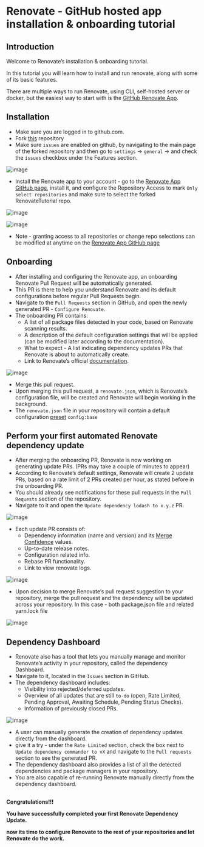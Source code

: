 # Renovate - GitHub hosted app installation & onboarding tutorial

## Introduction

Welcome to Renovate’s installation & onboarding tutorial.

In this tutorial you will learn how to install and run renovate, along with some of its basic features.

There are multiple ways to run Renovate, using CLI, self-hosted server or docker, but the easiest way to start with is the [GitHub Renovate App](https://github.com/apps/renovate).

## Installation

- Make sure you are logged in to github.com.
- Fork [this](https://github.com/PhilipAbed/RenovateTutorial) repository
- Make sure `issues` are enabled on github, by navigating to the main page of the forked repository and then go to `settings` -> `general` -> and check the `issues` checkbox under the Features section.

![image](https://user-images.githubusercontent.com/42116482/174042096-712ea55c-1b72-48ac-ae29-548ad23f2fd2.png)

- Install the Renovate app to your account - go to the [Renovate App GitHub page](https://github.com/apps/renovate), install it, and configure the Repository Access to mark `Only select repositories` and make sure to select the forked RenovateTutorial repo.

![image](https://user-images.githubusercontent.com/42116482/174042280-f4f1212f-19f1-4f97-b747-b1705a8de16f.png)

![image](https://user-images.githubusercontent.com/42116482/173985535-44ccc750-50aa-452b-b9dc-4fafb65bfc75.png)

- Note - granting access to all repositories or change repo selections can be modified at anytime on the [Renovate App GitHub page](https://github.com/apps/renovate)

## Onboarding

- After installing and configuring the Renovate app, an onboarding Renovate Pull Request will be automatically generated. 
- This PR is there to help you understand Renovate and its default configurations before regular Pull Requests begin.
- Navigate to the `Pull Requests` section in GitHub, and open the newly generated PR - `Configure Renovate`.
- The onboarding PR contains: 
  - A list of all package files detected in your code, based on Renovate scanning results.
  - A description of the default configuration settings that will be applied (can be modified later according to the documentation).
  - What to expect - A list indicating dependency updates PRs that Renovate is about to automatically create.
  - Link to Renovate’s official [documentation](https://docs.renovatebot.com/).
 
![image](https://user-images.githubusercontent.com/42116482/174041401-6c6bd26e-48ac-4b97-9522-a5097bd1ad3d.png)

- Merge this pull request. 
- Upon merging this pull request, a `renovate.json`, which is Renovate’s configuration file, will be created and Renovate will begin working in the background.
- The `renovate.json` file in your repository will contain a default configuration [preset](https://docs.renovatebot.com/key-concepts/presets/) `config:base`

## Perform your first automated Renovate dependency update

- After merging the onboarding PR, Renovate is now working on generating update PRs. (PRs may take a couple of minutes to appear)
- According to Renovate’s default settings, Renovate will create 2 update PRs, based on a rate limit of 2 PRs created per hour, as stated before in the onboarding PR.
- You should already see notifications for these pull requests in the `Pull Requests` section of the repository.
- Navigate to it and open the `Update dependency lodash to x.y.z` PR.

![image](https://user-images.githubusercontent.com/42116482/173993509-be38f63d-4dab-4760-9f5d-cee93f6b0fb5.png)

- Each update PR consists of:
  - Dependency information (name and version) and its [Merge Confidence](https://docs.renovatebot.com/merge-confidence/) values.
  - Up-to-date release notes.
  - Configuration related info.
  - Rebase PR functionality.
  - Link to view renovate logs.
  
![image](https://user-images.githubusercontent.com/42116482/173989747-a9ff5a27-ecfc-42eb-a666-4a98d0434821.png)

- Upon decision to merge Renovate’s pull request suggestion to your repository, merge the pull request and the dependency will be updated across your repository. 
In this case - both package.json file and related yarn.lock file

![image](https://user-images.githubusercontent.com/42116482/174041127-5f7c3e3d-0722-4858-af67-4cec03bbce93.png)


## Dependency Dashboard

- Renovate also has a tool that lets you manually manage and monitor Renovate’s activity in your repository, called the dependency Dashboard.
- Navigate to it, located in the `Issues` section in GitHub.
- The dependency dashboard includes:
  - Visibility into rejected/deferred updates.
  - Overview of all updates that are still `to-do` (open, Rate Limited, Pending Approval, Awaiting Schedule, Pending Status Checks).
  - Information of previously closed PRs. 
  
![image](https://user-images.githubusercontent.com/42116482/173993101-12ecdbf8-26e6-4d23-aeae-d00a6c41fbe6.png)

- A user can manually generate the creation of dependency updates directly from the dashboard. 
- give it a try - under the `Rate Limited` section, check the box next to `Update dependency commander to vX` and navigate to the `Pull requests` section to see the generated PR.
- The dependency dashboard also provides a list of all the detected dependencies and package managers in your repository.
- You are also capable of re-running Renovate manually directly from the dependency dashboard.

##
**Congratulations!!!** 

**You have successfully completed your first Renovate Dependency Update.**

**now its time to configure Renovate to the rest of your repositories and let Renovate do the work.**

